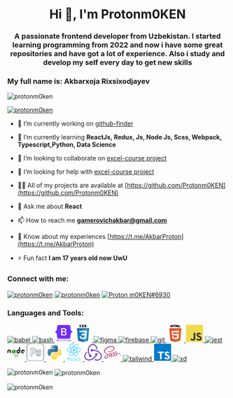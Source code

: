 <h1 align="center">Hi 👋, I'm Protonm0KEN</h1>
<h3 align="center">A passionate frontend developer from Uzbekistan. I started learning programming from 2022 and now i have some great repositories and have got a lot of experience. Also i study and develop my self every day to get new skills</h3>
<h3 alighn="left">My full name is: Akbarxoja Rixsixodjayev</h3>
<p align="left"> <img src="https://komarev.com/ghpvc/?username=protonm0ken&label=Profile%20views&color=0e75b6&style=flat" alt="protonm0ken" /> </p>

<p align="left"> <a href="https://github.com/ryo-ma/github-profile-trophy"><img src="https://github-profile-trophy.vercel.app/?username=protonm0ken" alt="protonm0ken" /></a> </p>

- 🔭 I’m currently working on [github-finder](https://github.com/Protonm0KEN/github-finder)

- 🌱 I’m currently learning **ReactJs, Redux, Js, Node Js, Scss, Webpack, Typescript,Python, Data Science**

- 👯 I’m looking to collaborate on [excel-course project](https://github.com/Protonm0KEN/excel-course)

- 🤝 I’m looking for help with [excel-course project](https://github.com/Protonm0KEN/excel-course)

- 👨‍💻 All of my projects are available at [https://github.com/Protonm0KEN](https://github.com/Protonm0KEN)

- 💬 Ask me about **React**

- 📫 How to reach me **gamerovichakbar@gmail.com**

- 📄 Know about my experiences [https://t.me/AkbarProton](https://t.me/AkbarProton)

- ⚡ Fun fact **I am 17 years old now UwU**

<h3 align="left">Connect with me:</h3>
<p align="left">
<a href="https://dev.to/protonm0ken" target="blank"><img align="center" src="https://raw.githubusercontent.com/rahuldkjain/github-profile-readme-generator/master/src/images/icons/Social/devto.svg" alt="protonm0ken" height="30" width="40" /></a>
<a href="https://codesandbox.com/protonm0ken" target="blank"><img align="center" src="https://raw.githubusercontent.com/rahuldkjain/github-profile-readme-generator/master/src/images/icons/Social/codesandbox.svg" alt="protonm0ken" height="30" width="40" /></a>
<a href="https://discord.gg/Proton m0KEN#6930" target="blank"><img align="center" src="https://raw.githubusercontent.com/rahuldkjain/github-profile-readme-generator/master/src/images/icons/Social/discord.svg" alt="Proton m0KEN#6930" height="30" width="40" /></a>
</p>

<h3 align="left">Languages and Tools:</h3>
<p align="left"> <a href="https://babeljs.io/" target="_blank" rel="noreferrer"> <img src="https://www.vectorlogo.zone/logos/babeljs/babeljs-icon.svg" alt="babel" width="40" height="40"/> </a> <a href="https://www.gnu.org/software/bash/" target="_blank" rel="noreferrer"> <img src="https://www.vectorlogo.zone/logos/gnu_bash/gnu_bash-icon.svg" alt="bash" width="40" height="40"/> </a> <a href="https://getbootstrap.com" target="_blank" rel="noreferrer"> <img src="https://raw.githubusercontent.com/devicons/devicon/master/icons/bootstrap/bootstrap-plain-wordmark.svg" alt="bootstrap" width="40" height="40"/> </a> <a href="https://www.w3schools.com/css/" target="_blank" rel="noreferrer"> <img src="https://raw.githubusercontent.com/devicons/devicon/master/icons/css3/css3-original-wordmark.svg" alt="css3" width="40" height="40"/> </a> <a href="https://www.figma.com/" target="_blank" rel="noreferrer"> <img src="https://www.vectorlogo.zone/logos/figma/figma-icon.svg" alt="figma" width="40" height="40"/> </a> <a href="https://firebase.google.com/" target="_blank" rel="noreferrer"> <img src="https://www.vectorlogo.zone/logos/firebase/firebase-icon.svg" alt="firebase" width="40" height="40"/> </a> <a href="https://git-scm.com/" target="_blank" rel="noreferrer"> <img src="https://www.vectorlogo.zone/logos/git-scm/git-scm-icon.svg" alt="git" width="40" height="40"/> </a> <a href="https://www.w3.org/html/" target="_blank" rel="noreferrer"> <img src="https://raw.githubusercontent.com/devicons/devicon/master/icons/html5/html5-original-wordmark.svg" alt="html5" width="40" height="40"/> </a> <a href="https://developer.mozilla.org/en-US/docs/Web/JavaScript" target="_blank" rel="noreferrer"> <img src="https://raw.githubusercontent.com/devicons/devicon/master/icons/javascript/javascript-original.svg" alt="javascript" width="40" height="40"/> </a> <a href="https://jestjs.io" target="_blank" rel="noreferrer"> <img src="https://www.vectorlogo.zone/logos/jestjsio/jestjsio-icon.svg" alt="jest" width="40" height="40"/> </a> <a href="https://nodejs.org" target="_blank" rel="noreferrer"> <img src="https://raw.githubusercontent.com/devicons/devicon/master/icons/nodejs/nodejs-original-wordmark.svg" alt="nodejs" width="40" height="40"/> </a> <a href="https://www.photoshop.com/en" target="_blank" rel="noreferrer"> <img src="https://raw.githubusercontent.com/devicons/devicon/master/icons/photoshop/photoshop-line.svg" alt="photoshop" width="40" height="40"/> </a> <a href="https://www.python.org" target="_blank" rel="noreferrer"> <img src="https://raw.githubusercontent.com/devicons/devicon/master/icons/python/python-original.svg" alt="python" width="40" height="40"/> </a> <a href="https://reactjs.org/" target="_blank" rel="noreferrer"> <img src="https://raw.githubusercontent.com/devicons/devicon/master/icons/react/react-original-wordmark.svg" alt="react" width="40" height="40"/> </a> <a href="https://redux.js.org" target="_blank" rel="noreferrer"> <img src="https://raw.githubusercontent.com/devicons/devicon/master/icons/redux/redux-original.svg" alt="redux" width="40" height="40"/> </a> <a href="https://sass-lang.com" target="_blank" rel="noreferrer"> <img src="https://raw.githubusercontent.com/devicons/devicon/master/icons/sass/sass-original.svg" alt="sass" width="40" height="40"/> </a> <a href="https://tailwindcss.com/" target="_blank" rel="noreferrer"> <img src="https://www.vectorlogo.zone/logos/tailwindcss/tailwindcss-icon.svg" alt="tailwind" width="40" height="40"/> </a> <a href="https://www.typescriptlang.org/" target="_blank" rel="noreferrer"> <img src="https://raw.githubusercontent.com/devicons/devicon/master/icons/typescript/typescript-original.svg" alt="typescript" width="40" height="40"/> </a> <a href="https://www.adobe.com/products/xd.html" target="_blank" rel="noreferrer"> <img src="https://cdn.worldvectorlogo.com/logos/adobe-xd.svg" alt="xd" width="40" height="40"/> </a> </p>

<p><img align="left" src="https://github-readme-stats.vercel.app/api/top-langs?username=protonm0ken&show_icons=true&locale=en&layout=compact" alt="protonm0ken" /></p>

<p>&nbsp;<img align="center" src="https://github-readme-stats.vercel.app/api?username=protonm0ken&show_icons=true&locale=en" alt="protonm0ken" /></p>

<p><img align="center" src="https://github-readme-streak-stats.herokuapp.com/?user=protonm0ken&" alt="protonm0ken" /></p>
